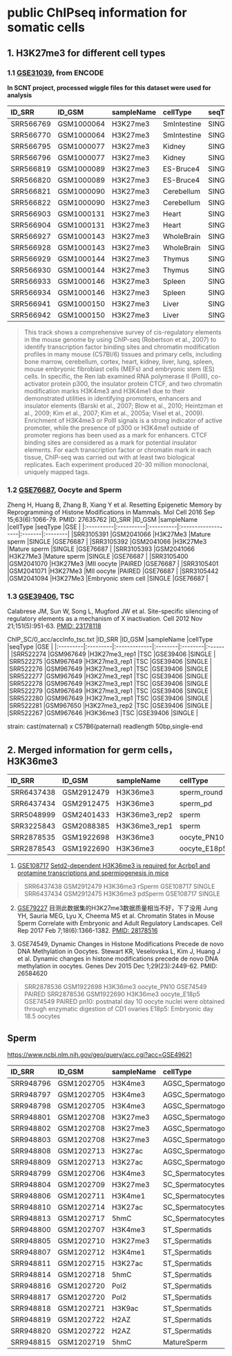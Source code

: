 # public ChIPseq information for somatic cells
## 1. H3K27me3 for different cell types
### 1.1 [GSE31039](https://www.ncbi.nlm.nih.gov/geo/query/acc.cgi?acc=GSE31039), from ENCODE
__In SCNT project, processed wiggle files for this dataset were used for analysis__

|ID_SRR |ID_GSM |sampleName |cellType |seqType |GSE |
|:---------|:----------|:----------|:-----------|:-------|:--------|
|SRR566769 |GSM1000064 |H3K27me3 |SmIntestine |SINGLE |GSE31039 |
|SRR566770 |GSM1000064 |H3K27me3 |SmIntestine |SINGLE |GSE31039 |
|SRR566795 |GSM1000077 |H3K27me3 |Kidney |SINGLE |GSE31039 |
|SRR566796 |GSM1000077 |H3K27me3 |Kidney |SINGLE |GSE31039 |
|SRR566819 |GSM1000089 |H3K27me3 |ES-Bruce4 |SINGLE |GSE31039 |
|SRR566820 |GSM1000089 |H3K27me3 |ES-Bruce4 |SINGLE |GSE31039 |
|SRR566821 |GSM1000090 |H3K27me3 |Cerebellum |SINGLE |GSE31039 |
|SRR566822 |GSM1000090 |H3K27me3 |Cerebellum |SINGLE |GSE31039 |
|SRR566903 |GSM1000131 |H3K27me3 |Heart |SINGLE |GSE31039 |
|SRR566904 |GSM1000131 |H3K27me3 |Heart |SINGLE |GSE31039 |
|SRR566927 |GSM1000143 |H3K27me3 |WholeBrain |SINGLE |GSE31039 |
|SRR566928 |GSM1000143 |H3K27me3 |WholeBrain |SINGLE |GSE31039 |
|SRR566929 |GSM1000144 |H3K27me3 |Thymus |SINGLE |GSE31039 |
|SRR566930 |GSM1000144 |H3K27me3 |Thymus |SINGLE |GSE31039 |
|SRR566933 |GSM1000146 |H3K27me3 |Spleen |SINGLE |GSE31039 |
|SRR566934 |GSM1000146 |H3K27me3 |Spleen |SINGLE |GSE31039 |
|SRR566941 |GSM1000150 |H3K27me3 |Liver |SINGLE |GSE31039 |
|SRR566942 |GSM1000150 |H3K27me3 |Liver |SINGLE |GSE31039 |

>This track shows a comprehensive survey of cis-regulatory elements in the mouse genome by using ChIP-seq (Robertson et al., 2007) to identify transcription factor binding sites and chromatin modification profiles in many mouse (C57Bl/6) tissues and primary cells, including bone marrow, cerebellum, cortex, heart, kidney, liver, lung, spleen, mouse embryonic fibroblast cells (MEFs) and embryonic stem (ES) cells.
In specific, the Ren lab examined RNA polymerase II (PolII), co-activator protein p300, the insulator protein CTCF, and two chromatin modification marks H3K4me3 and H3K4me1 due to their demonstrated utilities in identifying promoters, enhancers and insulator elements (Barski et al., 2007; Blow et al., 2010; Heintzman et al., 2009; Kim et al., 2007; Kim et al., 2005a; Visel et al., 2009). Enrichment of H3K4me3 or PolII signals is a strong indicator of active promoter, while the presence of p300 or H3K4me1 outside of promoter regions has been used as a mark for enhancers. CTCF binding sites are considered as a mark for potential insulator elements. For each transcription factor or chromatin mark in each tissue, ChIP-seq was carried out with at least two biological replicates. Each experiment produced 20-30 million monoclonal, uniquely mapped tags.


### 1.2 [GSE76687](https://www.ncbi.nlm.nih.gov/geo/query/acc.cgi?acc=GSE76687), Oocyte and Sperm 
Zheng H, Huang B, Zhang B, Xiang Y et al. Resetting Epigenetic Memory by Reprogramming of Histone Modifications in Mammals. Mol Cell 2016 Sep 15;63(6):1066-79. PMID: 27635762
|ID_SRR |ID_GSM |sampleName |cellType |seqType |GSE |
|:----------|:----------|:----------|:-------------------|:-------|:--------|
|SRR3105391 |GSM2041066 |H3K27Me3 |Mature sperm |SINGLE |GSE76687 |
|SRR3105392 |GSM2041066 |H3K27Me3 |Mature sperm |SINGLE |GSE76687 |
|SRR3105393 |GSM2041066 |H3K27Me3 |Mature sperm |SINGLE |GSE76687 |
|SRR3105400 |GSM2041070 |H3K27Me3 |MII oocyte |PAIRED |GSE76687 |
|SRR3105401 |GSM2041071 |H3K27Me3 |MII oocyte |PAIRED |GSE76687 |
|SRR3105442 |GSM2041094 |H3K27Me3 |Embryonic stem cell |SINGLE |GSE76687 |

### 1.3 [GSE39406](https://www.ncbi.nlm.nih.gov/geo/query/acc.cgi?acc=GSE39406), TSC
Calabrese JM, Sun W, Song L, Mugford JW et al. Site-specific silencing of regulatory elements as a mechanism of X inactivation. Cell 2012 Nov 21;151(5):951-63. [PMID: 23178118](https://www.ncbi.nlm.nih.gov/pubmed/23178118)

ChIP_SC/0_acc/accInfo_tsc.txt
|ID_SRR |ID_GSM |sampleName |cellType |seqType |GSE |
|:---------|:---------|:-------------|:--------|:--------|:------|
|SRR522274 |GSM967649 |H3K27me3_rep1 |TSC |GSE39406 |SINGLE |
|SRR522275 |GSM967649 |H3K27me3_rep1 |TSC |GSE39406 |SINGLE |
|SRR522276 |GSM967649 |H3K27me3_rep1 |TSC |GSE39406 |SINGLE |
|SRR522277 |GSM967649 |H3K27me3_rep1 |TSC |GSE39406 |SINGLE |
|SRR522278 |GSM967649 |H3K27me3_rep1 |TSC |GSE39406 |SINGLE |
|SRR522279 |GSM967649 |H3K27me3_rep1 |TSC |GSE39406 |SINGLE |
|SRR522280 |GSM967649 |H3K27me3_rep1 |TSC |GSE39406 |SINGLE |
|SRR522281 |GSM967650 |H3K27me3_rep2 |TSC |GSE39406 |SINGLE |
|SRR522267 |GSM967646 |H3K36me3 |TSC |GSE39406 |SINGLE |

strain: cast(maternal) x C57B6(paternal)
readlength 50bp,single-end

## 2. Merged information for germ cells， H3K36me3

|ID_SRR |ID_GSM |sampleName |cellType |seqType |GSE |
|:----------|:----------|:-------------|:------------|:---------|:------|
|SRR6437438 |GSM2912479 |H3K36me3 |sperm_round |GSE108717 |SINGLE |
|SRR6437434 |GSM2912475 |H3K36me3 |sperm_pd |GSE108717 |SINGLE |
|SRR5048999 |GSM2401433 |H3K36me3_rep2 |sperm |GSE79227 |PAIRED |
|SRR3225843 |GSM2088385 |H3K36me3_rep1 |sperm |GSE79227 |PAIRED |
|SRR2878535 |GSM1922698 |H3K36me3 |oocyte_PN10 |GSE74549 |PAIRED |
|SRR2878543 |GSM1922690 |H3K36me3 |oocyte_E18p5 |GSE74549 |PAIRED |



1. [GSE108717](https://www.ncbi.nlm.nih.gov/geo/query/acc.cgi?acc=GSE108717)
[Setd2-dependent H3K36me3 is required for Acrbp1 and protamine transcriptions and spermiogenesis in mice](http://www.jbc.org/content/early/2018/05/01/jbc.RA118.002851)
>SRR6437438 GSM2912479  H3K36me3    rSperm  GSE108717   SINGLE
SRR6437434  GSM2912475  H3K36me3    pdSperm GSE108717   SINGLE

2. [GSE79227](https://www.ncbi.nlm.nih.gov/geo/query/acc.cgi?acc=GSE79227)
目测此数据集的H3K27me3数据质量相当不好，下了没用
Jung YH, Sauria MEG, Lyu X, Cheema MS et al. Chromatin States in Mouse Sperm Correlate with Embryonic and Adult Regulatory Landscapes. Cell Rep 2017 Feb 7;18(6):1366-1382. [PMID: 28178516](https://linkinghub.elsevier.com/retrieve/pii/S2211-1247(17)30071-2)

3. GSE74549, Dynamic Changes in Histone Modifications Precede de novo DNA Methylation in Oocytes. Stewart KR, Veselovska L, Kim J, Huang J et al. Dynamic changes in histone modifications precede de novo DNA methylation in oocytes. Genes Dev 2015 Dec 1;29(23):2449-62. PMID: 26584620
>SRR2878536 GSM1922698  H3K36me3    oocyte_PN10 GSE74549    PAIRED
SRR2878536  GSM1922690  H3K36me3    oocyte_E18p5    GSE74549    PAIRED
pn10: postnatal day 10 oocyte nuclei were obtained through enzymatic digestion of CD1 ovaries
E18p5: Embryonic day 18.5 oocytes


## Sperm
https://www.ncbi.nlm.nih.gov/geo/query/acc.cgi?acc=GSE49621

|ID_SRR |ID_GSM |sampleName |cellType |seqType |GSE |
|:---------|:----------|:----------|:------------------|:--------|:------|
|SRR948796 |GSM1202705 |H3K4me3 |AGSC_Spermatogonia |GSE49621 |SINGLE |
|SRR948797 |GSM1202705 |H3K4me3 |AGSC_Spermatogonia |GSE49621 |SINGLE |
|SRR948798 |GSM1202705 |H3K4me3 |AGSC_Spermatogonia |GSE49621 |SINGLE |
|SRR948801 |GSM1202708 |H3K27me3 |AGSC_Spermatogonia |GSE49621 |SINGLE |
|SRR948802 |GSM1202708 |H3K27me3 |AGSC_Spermatogonia |GSE49621 |SINGLE |
|SRR948803 |GSM1202708 |H3K27me3 |AGSC_Spermatogonia |GSE49621 |SINGLE |
|SRR948808 |GSM1202713 |H3K27ac |AGSC_Spermatogonia |GSE49621 |SINGLE |
|SRR948809 |GSM1202713 |H3K27ac |AGSC_Spermatogonia |GSE49621 |SINGLE |
|SRR948799 |GSM1202706 |H3K4me3 |SC_Spermatocytes |GSE49621 |SINGLE |
|SRR948804 |GSM1202709 |H3K27me3 |SC_Spermatocytes |GSE49621 |SINGLE |
|SRR948806 |GSM1202711 |H3K4me1 |SC_Spermatocytes |GSE49621 |SINGLE |
|SRR948810 |GSM1202714 |H3K27ac |SC_Spermatocytes |GSE49621 |SINGLE |
|SRR948813 |GSM1202717 |5hmC |SC_Spermatocytes |GSE49621 |SINGLE |
|SRR948800 |GSM1202707 |H3K4me3 |ST_Spermatids |GSE49621 |SINGLE |
|SRR948805 |GSM1202710 |H3K27me3 |ST_Spermatids |GSE49621 |SINGLE |
|SRR948807 |GSM1202712 |H3K4me1 |ST_Spermatids |GSE49621 |SINGLE |
|SRR948811 |GSM1202715 |H3K27ac |ST_Spermatids |GSE49621 |SINGLE |
|SRR948814 |GSM1202718 |5hmC |ST_Spermatids |GSE49621 |SINGLE |
|SRR948816 |GSM1202720 |Pol2 |ST_Spermatids |GSE49621 |SINGLE |
|SRR948817 |GSM1202720 |Pol2 |ST_Spermatids |GSE49621 |SINGLE |
|SRR948818 |GSM1202721 |H3K9ac |ST_Spermatids |GSE49621 |SINGLE |
|SRR948819 |GSM1202722 |H2AZ |ST_Spermatids |GSE49621 |SINGLE |
|SRR948820 |GSM1202722 |H2AZ |ST_Spermatids |GSE49621 |SINGLE |
|SRR948815 |GSM1202719 |5hmC |MatureSperm |GSE49621 |SINGLE |



